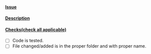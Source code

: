 #### <ins> Issue </ins>

<!-- Mention issue that is fixed in your PR with issue number(eg. #101) -->

#### <ins> Description </ins>
<!-- A short description about the changes you made -->

#### <ins> Checks(check all applicable) </ins>
<!--
- [x] Checks the checkbox
- [ ] Represents that the checkbox is unchecked
you can see it in the preview
-->

- [ ] Code is tested.
- [ ] File changed/added is in the proper folder and with proper name.
